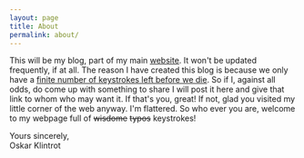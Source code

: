 ```yaml
---
layout: page
title: About
permalink: about/
---
```


This will be my blog, part of my main <a href="http://oskarklintrot.se">website</a>. It won't be updated frequently, if at all. The reason I have created this blog is because we only have a [finite number of keystrokes left before we die](http://keysleft.com/). So if I, against all odds, do come up with something to share I will post it here and give that link to whom who may want it. If that's you, great! If not, glad you visited my little corner of the web anyway. I'm flattered. So who ever you are, welcome to my webpage full of <s>wisdome</s> <s>typos</s> keystrokes!

Yours sincerely,  
Oskar Klintrot
